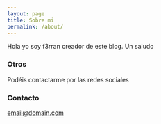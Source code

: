 ```yaml
---
layout: page
title: Sobre mi
permalink: /about/
---
```

Hola yo soy f3rran creador de este blog. Un saludo

### Otros

Podéis contactarme por las redes sociales

### Contacto

[email@domain.com](mailto:esparzaferran@gmail.com)
